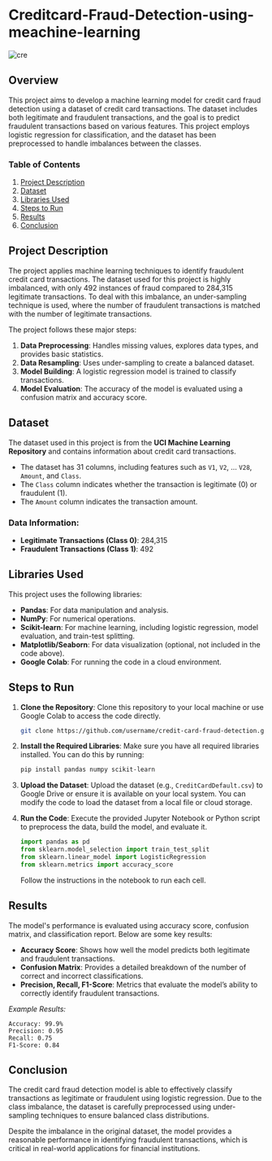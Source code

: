 # Creditcard-Fraud-Detection-using-meachine-learning
  ![cre](https://github.com/user-attachments/assets/df93fed1-bc1a-4a57-81e1-c4fd340fb31d)


## Overview
This project aims to develop a machine learning model for credit card fraud detection using a dataset of credit card transactions. The dataset includes both legitimate and fraudulent transactions, and the goal is to predict fraudulent transactions based on various features. This project employs logistic regression for classification, and the dataset has been preprocessed to handle imbalances between the classes.

### Table of Contents
1. [Project Description](#project-description)
2. [Dataset](#dataset)
3. [Libraries Used](#libraries-used)
4. [Steps to Run](#steps-to-run)
5. [Results](#results)
6. [Conclusion](#conclusion)

## Project Description
The project applies machine learning techniques to identify fraudulent credit card transactions. The dataset used for this project is highly imbalanced, with only 492 instances of fraud compared to 284,315 legitimate transactions. To deal with this imbalance, an under-sampling technique is used, where the number of fraudulent transactions is matched with the number of legitimate transactions.

The project follows these major steps:
1. **Data Preprocessing**: Handles missing values, explores data types, and provides basic statistics.
2. **Data Resampling**: Uses under-sampling to create a balanced dataset.
3. **Model Building**: A logistic regression model is trained to classify transactions.
4. **Model Evaluation**: The accuracy of the model is evaluated using a confusion matrix and accuracy score.


## Dataset
The dataset used in this project is from the **UCI Machine Learning Repository** and contains information about credit card transactions.

- The dataset has 31 columns, including features such as `V1`, `V2`, ... `V28`, `Amount`, and `Class`.
- The `Class` column indicates whether the transaction is legitimate (0) or fraudulent (1).
- The `Amount` column indicates the transaction amount.

### Data Information:
- **Legitimate Transactions (Class 0)**: 284,315
- **Fraudulent Transactions (Class 1)**: 492

## Libraries Used
This project uses the following libraries:
- **Pandas**: For data manipulation and analysis.
- **NumPy**: For numerical operations.
- **Scikit-learn**: For machine learning, including logistic regression, model evaluation, and train-test splitting.
- **Matplotlib/Seaborn**: For data visualization (optional, not included in the code above).
- **Google Colab**: For running the code in a cloud environment.

## Steps to Run

1. **Clone the Repository**:
   Clone this repository to your local machine or use Google Colab to access the code directly.

   ```bash
   git clone https://github.com/username/credit-card-fraud-detection.git
   ```

2. **Install the Required Libraries**:
   Make sure you have all required libraries installed. You can do this by running:

   ```bash
   pip install pandas numpy scikit-learn
   ```

3. **Upload the Dataset**:
   Upload the dataset (e.g., `CreditCardDefault.csv`) to Google Drive or ensure it is available on your local system. You can modify the code to load the dataset from a local file or cloud storage.

4. **Run the Code**:
   Execute the provided Jupyter Notebook or Python script to preprocess the data, build the model, and evaluate it.

   ```python
   import pandas as pd
   from sklearn.model_selection import train_test_split
   from sklearn.linear_model import LogisticRegression
   from sklearn.metrics import accuracy_score
   ```

   Follow the instructions in the notebook to run each cell.

## Results
The model's performance is evaluated using accuracy score, confusion matrix, and classification report. Below are some key results:

- **Accuracy Score**: Shows how well the model predicts both legitimate and fraudulent transactions.
- **Confusion Matrix**: Provides a detailed breakdown of the number of correct and incorrect classifications.
- **Precision, Recall, F1-Score**: Metrics that evaluate the model’s ability to correctly identify fraudulent transactions.

*Example Results:*

```plaintext
Accuracy: 99.9%
Precision: 0.95
Recall: 0.75
F1-Score: 0.84
```
## Conclusion
The credit card fraud detection model is able to effectively classify transactions as legitimate or fraudulent using logistic regression. Due to the class imbalance, the dataset is carefully preprocessed using under-sampling techniques to ensure balanced class distributions.

Despite the imbalance in the original dataset, the model provides a reasonable performance in identifying fraudulent transactions, which is critical in real-world applications for financial institutions.


